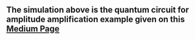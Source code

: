 ## The simulation above is the quantum circuit for amplitude amplification example given on this [Medium Page](https://medium.com/@ishita.shukla/grovers-algorithm-explained-4c3b6aee8a58)
